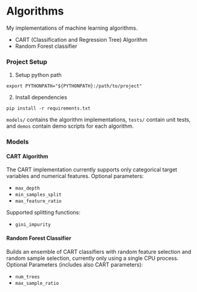 # Algorithms

My implementations of machine learning algorithms.
* CART (Classification and Regression Tree) Algorithm
* Random Forest classifier

### Project Setup
1. Setup python path
```
export PYTHONPATH="${PYTHONPATH}:/path/to/project"
```
2. Install dependencies
```
pip install -r requirements.txt
```
`models/` contains the algorithm implementations, `tests/` contain unit tests, and `demos` contain demo scripts for each algorithm.
### Models
#### CART Algorithm
The CART implementation currently supports only categorical target variables and numerical features. 
Optional parameters:
* `max_depth`
* `min_samples_split`
* `max_feature_ratio`

Supported splitting functions:
* `gini_impurity`

#### Random Forest Classifier
Builds an ensemble of CART classifiers with random feature selection and random sample selection, currently only using a single CPU process. Optional Parameters (includes also CART parameters):
* `num_trees`
* `max_sample_ratio`